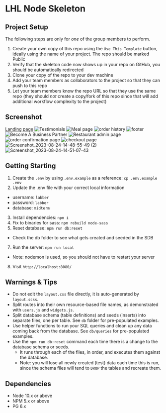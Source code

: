 LHL Node Skeleton
=========

## Project Setup

The following steps are only for _one_ of the group members to perform.

1. Create your own copy of this repo using the `Use This Template` button, ideally using the name of your project. The repo should be marked Public
2. Verify that the skeleton code now shows up in your repo on GitHub, you should be automatically redirected
3. Clone your copy of the repo to your dev machine
4. Add your team members as collaborators to the project so that they can push to this repo
5. Let your team members know the repo URL so that they use the same repo (they should _not_ create a copy/fork of this repo since that will add additional workflow complexity to the project)

## Screenshot
[Landing page](https://github.com/ascotlan/food-ordering-app/assets/105958169/faea7c50-559b-4bc7-a0d6-5c7bc8ae55f4)
![Testimonials ](https://github.com/ascotlan/food-ordering-app/assets/105958169/df2a848c-7ff4-4cef-9b85-50be8cb9a9af)
![Meal page](https://github.com/ascotlan/food-ordering-app/assets/105958169/18db78d4-c9d9-4c7b-b9f6-a39202c4a9dc)
![order history](https://github.com/ascotlan/food-ordering-app/assets/105958169/8be8f848-fee6-40a2-a9ed-73e900d8a732)
![footer](https://github.com/ascotlan/food-ordering-app/assets/105958169/d40bc0dc-99af-4fbb-a096-1ad798601e52)
![Become A Business Partner](https://github.com/ascotlan/food-ordering-app/assets/105958169/9b00514c-d551-489c-9162-da71ef8612a7)
![Restaurant admin page](https://github.com/ascotlan/food-ordering-app/assets/105958169/6125a08b-1a1f-44b5-9e05-0cbf7027ada5)
![order confirmation page](https://github.com/ascotlan/food-ordering-app/assets/105958169/d5fc1d3b-0cb1-48f0-b84a-6d44ec2aa7d6)
![checkout page](https://github.com/ascotlan/food-ordering-app/assets/105958169/69b89836-39ad-4768-bdd4-9ff5b19abe25)
![Screenshot_2023-08-24-14-48-55-49 (2)](https://github.com/ascotlan/food-ordering-app/assets/105958169/0af9efb7-872d-4503-ae30-1de7607141ba)
![Screenshot_2023-08-24-14-51-07-43](https://github.com/ascotlan/food-ordering-app/assets/105958169/35518969-4593-476d-ad83-254c4448eaa1)

## Getting Starting
1. Create the `.env` by using `.env.example` as a reference: `cp .env.example .env`
2. Update the .env file with your correct local information 
  - username: `labber` 
  - password: `labber` 
  - database: `midterm`
3. Install dependencies: `npm i`
4. Fix to binaries for sass: `npm rebuild node-sass`
5. Reset database: `npm run db:reset`
  - Check the db folder to see what gets created and seeded in the SDB
7. Run the server: `npm run local`
  - Note: nodemon is used, so you should not have to restart your server
8. Visit `http://localhost:8080/`

## Warnings & Tips

- Do not edit the `layout.css` file directly, it is auto-generated by `layout.scss`.
- Split routes into their own resource-based file names, as demonstrated with `users.js` and `widgets.js`.
- Split database schema (table definitions) and seeds (inserts) into separate files, one per table. See `db` folder for pre-populated examples. 
- Use helper functions to run your SQL queries and clean up any data coming back from the database. See `db/queries` for pre-populated examples.
- Use the `npm run db:reset` command each time there is a change to the database schema or seeds. 
  - It runs through each of the files, in order, and executes them against the database. 
  - Note: you will lose all newly created (test) data each time this is run, since the schema files will tend to `DROP` the tables and recreate them.

## Dependencies

- Node 10.x or above
- NPM 5.x or above
- PG 6.x
